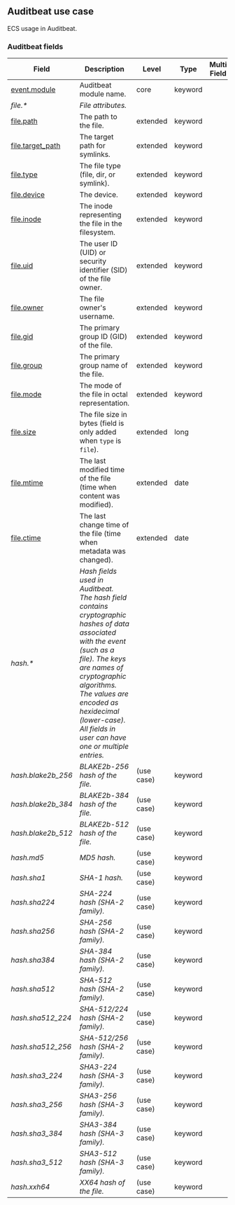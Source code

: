 ## Auditbeat use case

ECS usage in Auditbeat.

### <a name="auditbeat"></a> Auditbeat fields


| Field  | Description  | Level  | Type  | Multi Field  | Example  |
|---|---|---|---|---|---|
| [event.module](https://github.com/elastic/ecs#event.module)  | Auditbeat module name. | core | keyword |  | `mysql` |
| <a name="file.&ast;"></a>*file.&ast;* | *File attributes.<br/>* |  |  |  |  |
| [file.path](https://github.com/elastic/ecs#file.path)  | The path to the file. | extended | keyword |  |  |
| [file.target_path](https://github.com/elastic/ecs#file.target_path)  | The target path for symlinks. | extended | keyword |  |  |
| [file.type](https://github.com/elastic/ecs#file.type)  | The file type (file, dir, or symlink). | extended | keyword |  |  |
| [file.device](https://github.com/elastic/ecs#file.device)  | The device. | extended | keyword |  |  |
| [file.inode](https://github.com/elastic/ecs#file.inode)  | The inode representing the file in the filesystem. | extended | keyword |  |  |
| [file.uid](https://github.com/elastic/ecs#file.uid)  | The user ID (UID) or security identifier (SID) of the file owner. | extended | keyword |  |  |
| [file.owner](https://github.com/elastic/ecs#file.owner)  | The file owner's username. | extended | keyword |  |  |
| [file.gid](https://github.com/elastic/ecs#file.gid)  | The primary group ID (GID) of the file. | extended | keyword |  |  |
| [file.group](https://github.com/elastic/ecs#file.group)  | The primary group name of the file. | extended | keyword |  |  |
| [file.mode](https://github.com/elastic/ecs#file.mode)  | The mode of the file in octal representation. | extended | keyword |  | `416` |
| [file.size](https://github.com/elastic/ecs#file.size)  | The file size in bytes (field is only added when `type` is `file`). | extended | long |  |  |
| [file.mtime](https://github.com/elastic/ecs#file.mtime)  | The last modified time of the file (time when content was modified). | extended | date |  |  |
| [file.ctime](https://github.com/elastic/ecs#file.ctime)  | The last change time of the file (time when metadata was changed). | extended | date |  |  |
| <a name="hash.&ast;"></a>*hash.&ast;* | *Hash fields used in Auditbeat.<br/>The hash field contains cryptographic hashes of data associated with the event (such as a file). The keys are names of cryptographic algorithms. The values are encoded as hexidecimal (lower-case).<br/>All fields in user can have one or multiple entries.<br/>* |  |  |  |  |
| <a name="hash.blake2b_256"></a>*hash.blake2b_256* | *BLAKE2b-256 hash of the file.* | (use case) | keyword |  |  |
| <a name="hash.blake2b_384"></a>*hash.blake2b_384* | *BLAKE2b-384 hash of the file.* | (use case) | keyword |  |  |
| <a name="hash.blake2b_512"></a>*hash.blake2b_512* | *BLAKE2b-512 hash of the file.* | (use case) | keyword |  |  |
| <a name="hash.md5"></a>*hash.md5* | *MD5 hash.* | (use case) | keyword |  |  |
| <a name="hash.sha1"></a>*hash.sha1* | *SHA-1 hash.* | (use case) | keyword |  |  |
| <a name="hash.sha224"></a>*hash.sha224* | *SHA-224 hash (SHA-2 family).* | (use case) | keyword |  |  |
| <a name="hash.sha256"></a>*hash.sha256* | *SHA-256 hash (SHA-2 family).* | (use case) | keyword |  |  |
| <a name="hash.sha384"></a>*hash.sha384* | *SHA-384 hash (SHA-2 family).* | (use case) | keyword |  |  |
| <a name="hash.sha512"></a>*hash.sha512* | *SHA-512 hash (SHA-2 family).* | (use case) | keyword |  |  |
| <a name="hash.sha512_224"></a>*hash.sha512_224* | *SHA-512/224 hash (SHA-2 family).* | (use case) | keyword |  |  |
| <a name="hash.sha512_256"></a>*hash.sha512_256* | *SHA-512/256 hash (SHA-2 family).* | (use case) | keyword |  |  |
| <a name="hash.sha3_224"></a>*hash.sha3_224* | *SHA3-224 hash (SHA-3 family).* | (use case) | keyword |  |  |
| <a name="hash.sha3_256"></a>*hash.sha3_256* | *SHA3-256 hash (SHA-3 family).* | (use case) | keyword |  |  |
| <a name="hash.sha3_384"></a>*hash.sha3_384* | *SHA3-384 hash (SHA-3 family).* | (use case) | keyword |  |  |
| <a name="hash.sha3_512"></a>*hash.sha3_512* | *SHA3-512 hash (SHA-3 family).* | (use case) | keyword |  |  |
| <a name="hash.xxh64"></a>*hash.xxh64* | *XX64 hash of the file.* | (use case) | keyword |  |  |



